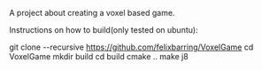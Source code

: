 
A project about creating a voxel based game.

Instructions on how to build(only tested on ubuntu):

git clone --recursive https://github.com/felixbarring/VoxelGame
cd VoxelGame
mkdir build
cd build
cmake ..
make j8